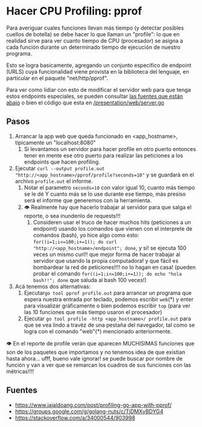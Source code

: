 # Hacer CPU Profiling: pprof

Para averiguar cuales funciones llevan más tiempo (y detectar posibles cuellos de botella) se debe hacer lo que llaman un "profile": lo que en realidad sirve para ver cuanto tiempo de CPU (procesador) se asigna a cada función durante un determinado tiempo de ejecución de nuestro programa.

Esto se logra basicamente, agregando un conjunto especifico de endpoint (URLS) cuya funcionalidad viene provista en la biblioteca del lenguaje, en particular en el paquete "net/http/pprof".

Para ver como lidiar con esto de modificar el servidor web para que tenga estos endpoints especiales, se pueden consultar [las fuentes que están abajo](#fuentes) o bien el código que esta en [/presentation/web/server.go](https://github.com/vituchon/labora-golang-course/blob/master/meeting-crud-api/presentation/web/server.go#L21)

## Pasos

1. Arrancar la app web que queda funcionado en <app_hostname>, tipicamente un "localhost:8080"
    1. Si levantamos un servidor para hacer profile en otro puerto entonces tener en mente ese otro puerto para realizar las peticiones a los endpoints que hacen profiling.
2. Ejecutar `curl --output profile.out "http://<app_hostname>/pprof/profile?seconds=10"` y se guardará en el archivo `profile.out` el informe.
    1. Notar el parametro `seconds=10` con valor igual 10, cuanto más tiempo se le dé Y cuanto más se  lo use durante ese tiempo, más presiso será el informe que generemos con la herramienta.
    2. 👁️ Realmente hay que hacerlo trabajar al servidor para que salga el reporte, o sea inundenlo de requests!!!
        1. Consideren usar el truco de hacer muchos hits (peticiones a un endpoint) usando los comandos que vienen con el interprete de comandos (bash), yo hice algo como esto: `for((i=1;i<=100;i+=1)); do curl "http://<app_hostname>/endpoint"; done`, y sí! se ejecuta 100 veces un mismo curl!! que mejor forma de hacer trabajar al servidor que usando la propia computadora! y que fácil es bombardear la red de peticiones!!!! no lo hagan en casa! (pueden probar el comando `for((i=1;i<=100;i+=1)); do echo "hola bash!!"; done` que saluda al bash 100 veces!)
3. Acá tenemos dos alternativas:
    1. Ejecutar`go tool pprof profile.out` para arrancar un programa que espera nuestra entrada por teclado, podemos escribir `web`(*) y enter para visualizar gráficamente o bien podemos escribir `top` (para ver las 10 funciones que más tiempo usaron el procesador)
    2. Ejecutar `go tool profile -http <app_hostname>/ profile.out` para que se vea lindo a travéz de una pestaña del navegador, tal como se logra con el comando "web"(*) mencionado anteriormente.

👁️ En el reporte de profile verán que aparecen MUCHISIMAS funciones que son de los paquetes que importamos y no tenemos idea de que existian hasta ahora... ufff, bueno vale ignorar! se puede buscar por nombre de función y van a ver que se remarcan los cuadros de sus funciones con las métricas!!!!

## Fuentes

* <https://www.jajaldoang.com/post/profiling-go-app-with-pprof/>
* <https://groups.google.com/g/golang-nuts/c/TjDMXyBDYG4>
* <https://stackoverflow.com/a/34000544/903998>

